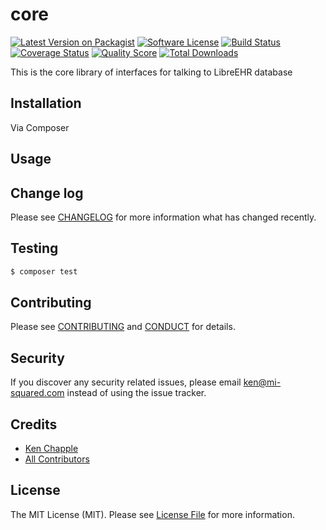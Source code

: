 # core

[![Latest Version on Packagist][ico-version]][link-packagist]
[![Software License][ico-license]](LICENSE.md)
[![Build Status][ico-travis]][link-travis]
[![Coverage Status][ico-scrutinizer]][link-scrutinizer]
[![Quality Score][ico-code-quality]][link-code-quality]
[![Total Downloads][ico-downloads]][link-downloads]

This is the core library of interfaces for talking to LibreEHR database

## Installation

Via Composer



## Usage



## Change log

Please see [CHANGELOG](CHANGELOG.md) for more information what has changed recently.

## Testing

``` bash
$ composer test
```

## Contributing

Please see [CONTRIBUTING](CONTRIBUTING.md) and [CONDUCT](CONDUCT.md) for details.

## Security

If you discover any security related issues, please email ken@mi-squared.com instead of using the issue tracker.

## Credits

- [Ken Chapple][link-author]
- [All Contributors][link-contributors]

## License

The MIT License (MIT). Please see [License File](LICENSE.md) for more information.

[ico-version]: https://img.shields.io/packagist/v/LibreEHR/fhir.svg?style=flat-square
[ico-license]: https://img.shields.io/badge/license-MIT-brightgreen.svg?style=flat-square
[ico-travis]: https://img.shields.io/travis/LibreEHR/fhir/master.svg?style=flat-square
[ico-scrutinizer]: https://img.shields.io/scrutinizer/coverage/g/LibreEHR/fhir.svg?style=flat-square
[ico-code-quality]: https://img.shields.io/scrutinizer/g/LibreEHR/fhir.svg?style=flat-square
[ico-downloads]: https://img.shields.io/packagist/dt/LibreEHR/fhir.svg?style=flat-square

[link-packagist]: https://packagist.org/packages/LibreEHR/fhir
[link-travis]: https://travis-ci.org/LibreEHR/fhir
[link-scrutinizer]: https://scrutinizer-ci.com/g/LibreEHR/fhir/code-structure
[link-code-quality]: https://scrutinizer-ci.com/g/LibreEHR/fhir
[link-downloads]: https://packagist.org/packages/LibreEHR/fhir
[link-author]: https://github.com/kchapple
[link-contributors]: ../../contributors
